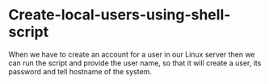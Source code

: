 # Create-local-users-using-shell-script
When we have to create an account for a user in our Linux server then we can run the script and provide the user name, so that it will create a user, its password and tell hostname of the system.
